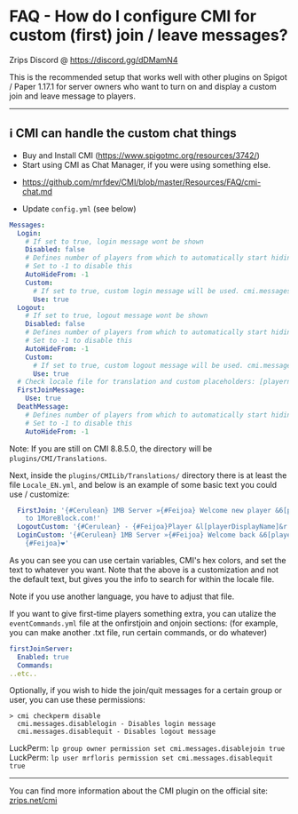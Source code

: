 # FAQ - How do I configure CMI for custom (first) join / leave messages?

Zrips Discord @ https://discord.gg/dDMamN4

This is the recommended setup that works well with other plugins on Spigot / Paper 1.17.1 for server owners who want to turn on and display a custom join and leave message to players.

---

## <g-emoji class="g-emoji" alias="information_source" fallback-src="https://github.githubassets.com/images/icons/emoji/unicode/2139.png">ℹ️</g-emoji> CMI can handle the custom chat things

- Buy and Install CMI (<https://www.spigotmc.org/resources/3742/>)
- Start using CMI as Chat Manager, if you were using something else.
 * https://github.com/mrfdev/CMI/blob/master/Resources/FAQ/cmi-chat.md

- Update `config.yml` (see below)
```yaml
Messages:
  Login:
    # If set to true, login message wont be shown
    Disabled: false
    # Defines number of players from which to automatically start hiding join messages
    # Set to -1 to disable this
    AutoHideFrom: -1
    Custom:
      # If set to true, custom login message will be used. cmi.messages.disablelogin can be used to disable message for player
      Use: true
  Logout:
    # If set to true, logout message wont be shown
    Disabled: false
    # Defines number of players from which to automatically start hiding logout messages
    # Set to -1 to disable this
    AutoHideFrom: -1
    Custom:
      # If set to true, custom logout message will be used. cmi.messages.disablequit can be used to disable message for player
      Use: true
  # Check locale file for translation and custom placeholders: [playername], [totalUsers], [onlinePlayers]
  FirstJoinMessage:
    Use: true
  DeathMessage:
    # Defines number of players from which to automatically start hiding death messages
    # Set to -1 to disable this
    AutoHideFrom: -1
```
Note: If you are still on CMI 8.8.5.0, the directory will be `plugins/CMI/Translations`.

Next, inside the `plugins/CMILib/Translations/` directory there is at least the file `Locale_EN.yml`, and below is an example of some basic text you could use / customize:

```yaml
  FirstJoin: '{#Cerulean} 1MB Server »{#Feijoa} Welcome new player &6[playerDisplayName]{#Feijoa}
    to 1MoreBlock.com!'
  LogoutCustom: '{#Cerulean} - {#Feijoa}Player &l[playerDisplayName]&r {#Feijoa}left.'
  LoginCustom: '{#Cerulean} 1MB Server »{#Feijoa} Welcome back &6[playerDisplayName]
    {#Feijoa}❤'
```
As you can see you can use certain variables, CMI's hex colors, and set the text to whatever you want. Note that the above is a customization and not the default text, but gives you the info to search for within the locale file. 

Note if you use another language, you have to adjust that file. 

If you want to give first-time players something extra, you can utalize the `eventCommands.yml` file at the onfirstjoin and onjoin sections: (for example, you can make another .txt file, run certain commands, or do whatever)
```yaml
firstJoinServer:
  Enabled: true
  Commands:
..etc..
```

Optionally, if you wish to hide the join/quit messages for a certain group or user, you can use these permissions:
```
> cmi checkperm disable
  cmi.messages.disablelogin - Disables login message
  cmi.messages.disablequit - Disables logout message
```
LuckPerm: `lp group owner permission set cmi.messages.disablejoin true`
LuckPerm: `lp user mrfloris permission set cmi.messages.disablequit true`

---

You can find more information about the CMI plugin on the official site: [zrips.net/cmi](https://www.zrips.net/cmi/)

